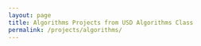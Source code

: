```yaml
---
layout: page
title: Algorithms Projects from USD Algorithms Class
permalink: /projects/algorithms/
---
```


